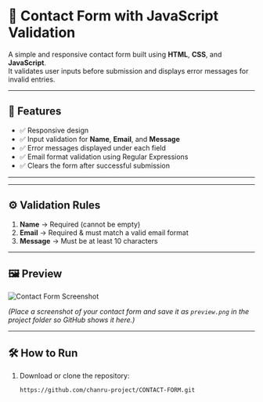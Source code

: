 # 📩 Contact Form with JavaScript Validation

A simple and responsive contact form built using **HTML**, **CSS**, and **JavaScript**.  
It validates user inputs before submission and displays error messages for invalid entries.

---

## 🚀 Features
- ✅ Responsive design  
- ✅ Input validation for **Name**, **Email**, and **Message**  
- ✅ Error messages displayed under each field  
- ✅ Email format validation using Regular Expressions  
- ✅ Clears the form after successful submission  

---

---

## ⚙️ Validation Rules
1. **Name** → Required (cannot be empty)  
2. **Email** → Required & must match a valid email format  
3. **Message** → Must be at least 10 characters  

---

## 🖼 Preview
![Contact Form Screenshot]( https://chanru-project.github.io/CONTACT-FORM/)

*(Place a screenshot of your contact form and save it as `preview.png` in the project folder so GitHub shows it here.)*

---

## 🛠 How to Run
1. Download or clone the repository:
   ```bash
   https://github.com/chanru-project/CONTACT-FORM.git

